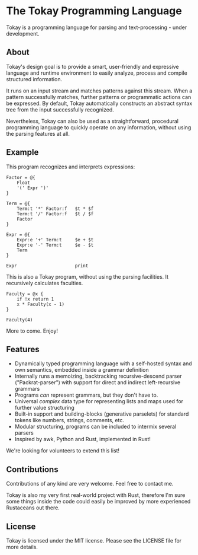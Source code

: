 # The Tokay Programming Language

Tokay is a programming language for parsing and text-processing - under development.


## About

Tokay's design goal is to provide a smart, user-friendly and expressive language and runtime environment to easily analyze, process and compile structured information.

It runs on an input stream and matches patterns against this stream. When a pattern successfully matches, further patterns or programmatic actions can be expressed. By default, Tokay automatically constructs an abstract syntax tree from the input successfully recognized.

Nevertheless, Tokay can also be used as a straightforward, procedural programming language to quickly operate on any information, without using the parsing features at all.


## Example

This program recognizes and interprets expressions:

```tokay
Factor = @{
    Float
    '(' Expr ')'
}

Term = @{
    Term:t '*' Factor:f   $t * $f
    Term:t '/' Factor:f   $t / $f
    Factor
}

Expr = @{
    Expr:e '+' Term:t     $e + $t
    Expr:e '-' Term:t     $e - $t
    Term
}

Expr                      print
```

This is also a Tokay program, without using the parsing facilities. It  recursively calculates faculties.

```
Faculty = @x {
    if !x return 1
    x * Faculty(x - 1)
}

Faculty(4)
```

More to come. Enjoy!


## Features

- Dynamically typed programming language with a self-hosted syntax and own semantics, embedded inside a grammar definition
- Internally runs a memoizing, backtracking recursive-descend parser ("Packrat-parser") with support for direct and indirect left-recursive grammars
- Programs _can_ represent grammars, but they don't have to.
- Universal _complex_ data type for representing lists and maps used for further value structuring
- Built-in support and building-blocks (generative parselets) for standard tokens like numbers, strings, comments, etc.
- Modular structuring, programs can be included to intermix several parsers
- Inspired by awk, Python and Rust, implemented in Rust!


We're looking for volunteers to extend this list!


## Contributions

Contributions of any kind are very welcome. Feel free to contact me.

Tokay is also my very first real-world project with Rust, therefore I'm sure some things inside the code could easily be improved by more experienced Rustaceans out there.


## License

Tokay is licensed under the MIT license.
Please see the LICENSE file for more details.
